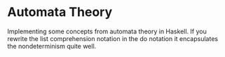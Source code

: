 # Automata Theory

Implementing some concepts from automata theory in Haskell. If you rewrite the list comprehension
notation in the do notation it encapsulates the nondeterminism quite well.
